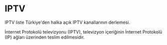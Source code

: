 # IPTV
IPTV liste
Türkiye'den halka açık IPTV kanallarının derlemesi.

İnternet Protokolü televizyonu (IPTV), televizyon içeriğinin İnternet Protokolü (IP) ağları üzerinden teslim edilmesidir.
